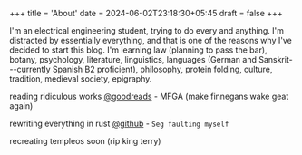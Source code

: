 +++
title = 'About'
date = 2024-06-02T23:18:30+05:45
draft = false
+++


I'm an electrical engineering student, trying to do every and anything. I'm distracted by essentially everything, and that is one of the reasons why I've decided to start this blog. I'm learning law (planning to pass the bar), botany, psychology, literature, linguistics, languages (German and Sanskrit---currently Spanish B2 proficient), philosophy, protein folding, culture, tradition, medieval society, epigraphy.

reading ridiculous works [@goodreads](https://goodreads.com/CroxxN) - MFGA (make finnegans wake geat again)

rewriting everything in rust [@github](https://github.com/CroxxN) - `Seg faulting myself`

recreating templeos soon (rip king terry)
